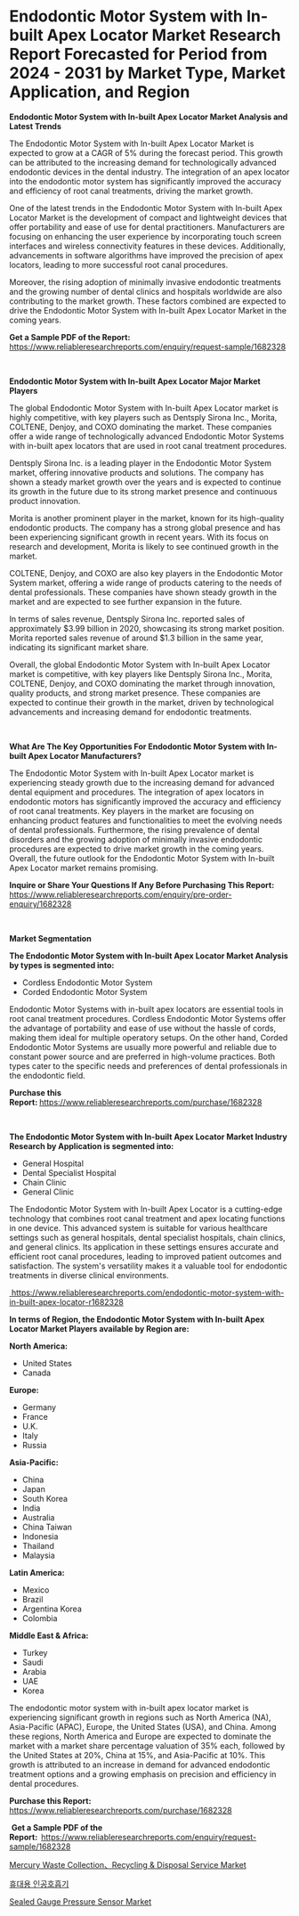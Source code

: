 <p><h1>Endodontic Motor System with In-built Apex Locator Market Research Report Forecasted for Period from 2024 -  2031 by Market Type, Market Application, and Region</h1></p><p><strong>Endodontic Motor System with In-built Apex Locator Market Analysis and Latest Trends</strong></p>
<p><p>The Endodontic Motor System with In-built Apex Locator Market is expected to grow at a CAGR of 5% during the forecast period. This growth can be attributed to the increasing demand for technologically advanced endodontic devices in the dental industry. The integration of an apex locator into the endodontic motor system has significantly improved the accuracy and efficiency of root canal treatments, driving the market growth.</p><p>One of the latest trends in the Endodontic Motor System with In-built Apex Locator Market is the development of compact and lightweight devices that offer portability and ease of use for dental practitioners. Manufacturers are focusing on enhancing the user experience by incorporating touch screen interfaces and wireless connectivity features in these devices. Additionally, advancements in software algorithms have improved the precision of apex locators, leading to more successful root canal procedures.</p><p>Moreover, the rising adoption of minimally invasive endodontic treatments and the growing number of dental clinics and hospitals worldwide are also contributing to the market growth. These factors combined are expected to drive the Endodontic Motor System with In-built Apex Locator Market in the coming years.</p></p>
<p><strong>Get a Sample PDF of the Report:&nbsp;</strong> <a href="https://www.reliableresearchreports.com/enquiry/request-sample/1682328">https://www.reliableresearchreports.com/enquiry/request-sample/1682328</a></p>
<p>&nbsp;</p>
<p><strong>Endodontic Motor System with In-built Apex Locator Major Market Players</strong></p>
<p><p>The global Endodontic Motor System with In-built Apex Locator market is highly competitive, with key players such as Dentsply Sirona Inc., Morita, COLTENE, Denjoy, and COXO dominating the market. These companies offer a wide range of technologically advanced Endodontic Motor Systems with in-built apex locators that are used in root canal treatment procedures.</p><p>Dentsply Sirona Inc. is a leading player in the Endodontic Motor System market, offering innovative products and solutions. The company has shown a steady market growth over the years and is expected to continue its growth in the future due to its strong market presence and continuous product innovation.</p><p>Morita is another prominent player in the market, known for its high-quality endodontic products. The company has a strong global presence and has been experiencing significant growth in recent years. With its focus on research and development, Morita is likely to see continued growth in the market.</p><p>COLTENE, Denjoy, and COXO are also key players in the Endodontic Motor System market, offering a wide range of products catering to the needs of dental professionals. These companies have shown steady growth in the market and are expected to see further expansion in the future.</p><p>In terms of sales revenue, Dentsply Sirona Inc. reported sales of approximately $3.99 billion in 2020, showcasing its strong market position. Morita reported sales revenue of around $1.3 billion in the same year, indicating its significant market share.</p><p>Overall, the global Endodontic Motor System with In-built Apex Locator market is competitive, with key players like Dentsply Sirona Inc., Morita, COLTENE, Denjoy, and COXO dominating the market through innovation, quality products, and strong market presence. These companies are expected to continue their growth in the market, driven by technological advancements and increasing demand for endodontic treatments.</p></p>
<p>&nbsp;</p>
<p><strong>What Are The Key Opportunities For Endodontic Motor System with In-built Apex Locator Manufacturers?</strong></p>
<p><p>The Endodontic Motor System with In-built Apex Locator market is experiencing steady growth due to the increasing demand for advanced dental equipment and procedures. The integration of apex locators in endodontic motors has significantly improved the accuracy and efficiency of root canal treatments. Key players in the market are focusing on enhancing product features and functionalities to meet the evolving needs of dental professionals. Furthermore, the rising prevalence of dental disorders and the growing adoption of minimally invasive endodontic procedures are expected to drive market growth in the coming years. Overall, the future outlook for the Endodontic Motor System with In-built Apex Locator market remains promising.</p></p>
<p><strong>Inquire or Share Your Questions If Any Before Purchasing This Report:</strong> <a href="https://www.reliableresearchreports.com/enquiry/pre-order-enquiry/1682328">https://www.reliableresearchreports.com/enquiry/pre-order-enquiry/1682328</a></p>
<p>&nbsp;</p>
<p><strong>Market Segmentation</strong></p>
<p><strong>The Endodontic Motor System with In-built Apex Locator Market Analysis by types is segmented into:</strong></p>
<p><ul><li>Cordless Endodontic Motor System</li><li>Corded Endodontic Motor System</li></ul></p>
<p><p>Endodontic Motor Systems with in-built apex locators are essential tools in root canal treatment procedures. Cordless Endodontic Motor Systems offer the advantage of portability and ease of use without the hassle of cords, making them ideal for multiple operatory setups. On the other hand, Corded Endodontic Motor Systems are usually more powerful and reliable due to constant power source and are preferred in high-volume practices. Both types cater to the specific needs and preferences of dental professionals in the endodontic field.</p></p>
<p><strong>Purchase this Report:&nbsp;</strong><a href="https://www.reliableresearchreports.com/purchase/1682328">https://www.reliableresearchreports.com/purchase/1682328</a></p>
<p>&nbsp;</p>
<p><strong>The Endodontic Motor System with In-built Apex Locator Market Industry Research by Application is segmented into:</strong></p>
<p><ul><li>General Hospital</li><li>Dental Specialist Hospital</li><li>Chain Clinic</li><li>General Clinic</li></ul></p>
<p><p>The Endodontic Motor System with In-built Apex Locator is a cutting-edge technology that combines root canal treatment and apex locating functions in one device. This advanced system is suitable for various healthcare settings such as general hospitals, dental specialist hospitals, chain clinics, and general clinics. Its application in these settings ensures accurate and efficient root canal procedures, leading to improved patient outcomes and satisfaction. The system's versatility makes it a valuable tool for endodontic treatments in diverse clinical environments.</p></p>
<p><a href="https://www.reliableresearchreports.com/endodontic-motor-system-with-in-built-apex-locator-r1682328">&nbsp;https://www.reliableresearchreports.com/endodontic-motor-system-with-in-built-apex-locator-r1682328</a></p>
<p><strong>In terms of Region, the Endodontic Motor System with In-built Apex Locator Market Players available by Region are:</strong></p>
<p>
    <p> <strong> North America: </strong>
        <ul>
            <li>United States</li>
            <li>Canada</li>
        </ul>
        </p> 
    <p> <strong> Europe: </strong>
        <ul>
            <li>Germany</li>
            <li>France</li>
            <li>U.K.</li>
            <li>Italy</li>
            <li>Russia</li>
        </ul>
        </p> 
    <p> <strong> Asia-Pacific: </strong>
        <ul>
            <li>China</li>
            <li>Japan</li>
            <li>South Korea</li>
            <li>India</li>
            <li>Australia</li>
            <li>China Taiwan</li>
            <li>Indonesia</li>
            <li>Thailand</li>
            <li>Malaysia</li>
        </ul>
        </p> 
    <p> <strong> Latin America: </strong>
        <ul>
            <li>Mexico</li>
            <li>Brazil</li>
            <li>Argentina Korea</li>
            <li>Colombia</li>
        </ul>
        </p> 
    <p> <strong> Middle East & Africa: </strong>
        <ul>
            <li>Turkey</li>
            <li>Saudi</li>
            <li>Arabia</li>
            <li>UAE</li>
            <li>Korea</li>
        </ul>
    </p>
    </p>
<p><p>The endodontic motor system with in-built apex locator market is experiencing significant growth in regions such as North America (NA), Asia-Pacific (APAC), Europe, the United States (USA), and China. Among these regions, North America and Europe are expected to dominate the market with a market share percentage valuation of 35% each, followed by the United States at 20%, China at 15%, and Asia-Pacific at 10%. This growth is attributed to an increase in demand for advanced endodontic treatment options and a growing emphasis on precision and efficiency in dental procedures.</p></p>
<p><strong>Purchase this Report: </strong><a href="https://www.reliableresearchreports.com/purchase/1682328">https://www.reliableresearchreports.com/purchase/1682328</a></p>
<p>&nbsp;<strong>Get a Sample PDF of the Report:&nbsp;&nbsp;</strong><a href="https://www.reliableresearchreports.com/enquiry/request-sample/1682328">https://www.reliableresearchreports.com/enquiry/request-sample/1682328</a></p>
<p><strong></strong></p>
<p><p><a href="https://view.publitas.com/reportprime-1/mercury-waste-collection-recycling-disposal-service-market-exploring-market-share-market-trends-and-future-growth/">Mercury Waste Collection、Recycling & Disposal Service Market</a></p><p><a href="https://github.com/fatmarawatan39/Market-Research-Report-List-1/blob/main/712563592282.md">휴대용 인공호흡기</a></p><p><a href="https://issuu.com/reportprime-2/docs/sealed-gauge-pressure-sensor-market-size-2030.pptx">Sealed Gauge Pressure Sensor Market</a></p></p>